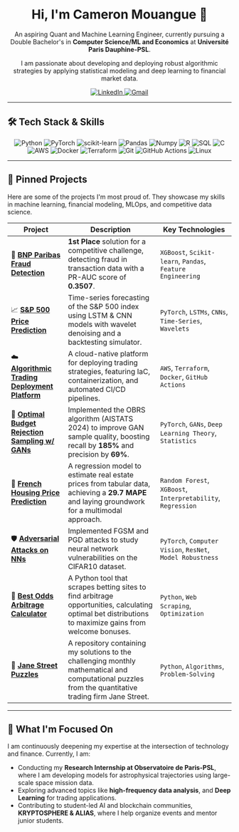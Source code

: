 <div align="center">
  <h1>Hi, I'm Cameron Mouangue 👋</h1>
  <p>
    An aspiring Quant and Machine Learning Engineer, currently pursuing a Double Bachelor's in <strong>Computer Science/ML and Economics</strong> at <strong>Université Paris Dauphine-PSL</strong>.
  </p>
  <p>
    I am passionate about developing and deploying robust algorithmic strategies by applying statistical modeling and deep learning to financial market data.
  </p>

  <p>
    <a href="https://www.linkedin.com/in/CameronMouangue/">
      <img src="https://img.shields.io/badge/LinkedIn-0077B5?style=for-the-badge&logo=linkedin&logoColor=white" alt="LinkedIn"/>
    </a>
    <a href="mailto:cam.mouangue@gmail.com">
      <img src="https://img.shields.io/badge/Gmail-D14836?style=for-the-badge&logo=gmail&logoColor=white" alt="Gmail"/>
    </a>
  </p>
</div>

---

## 🛠️ Tech Stack & Skills

<p align="center">
  <img src="https://img.shields.io/badge/Python-3776AB?style=for-the-badge&logo=python&logoColor=white" alt="Python"/>
  <img src="https://img.shields.io/badge/PyTorch-EE4C2C?style=for-the-badge&logo=pytorch&logoColor=white" alt="PyTorch"/>
  <img src="https://img.shields.io/badge/Scikit--learn-F7931E?style=for-the-badge&logo=scikit-learn&logoColor=white" alt="scikit-learn"/>
  <img src="https://img.shields.io/badge/Pandas-150458?style=for-the-badge&logo=pandas&logoColor=white" alt="Pandas"/>
  <img src="https://img.shields.io/badge/Numpy-013243?style=for-the-badge&logo=numpy&logoColor=white" alt="Numpy"/>
  <img src="https://img.shields.io/badge/R-276DC3?style=for-the-badge&logo=r&logoColor=white" alt="R"/>
  <img src="https://img.shields.io/badge/SQL-4479A1?style=for-the-badge&logo=postgresql&logoColor=white" alt="SQL"/>
  <img src="https://img.shields.io/badge/C-A8B9CC?style=for-the-badge&logo=c&logoColor=black" alt="C"/>
  <br>
  <img src="https://img.shields.io/badge/AWS-232F3E?style=for-the-badge&logo=amazon-aws&logoColor=white" alt="AWS"/>
  <img src="https://img.shields.io/badge/Docker-2496ED?style=for-the-badge&logo=docker&logoColor=white" alt="Docker"/>
  <img src="https://img.shields.io/badge/Terraform-7B42BC?style=for-the-badge&logo=terraform&logoColor=white" alt="Terraform"/>
  <img src="https://img.shields.io/badge/Git-F05032?style=for-the-badge&logo=git&logoColor=white" alt="Git"/>
  <img src="https://img.shields.io/badge/GitHub_Actions-2088FF?style=for-the-badge&logo=github-actions&logoColor=white" alt="GitHub Actions"/>
  <img src="https://img.shields.io/badge/Linux-FCC624?style=for-the-badge&logo=linux&logoColor=black" alt="Linux"/>
</p>

---

## 🚀 Pinned Projects

Here are some of the projects I'm most proud of. They showcase my skills in machine learning, financial modeling, MLOps, and competitive data science.

| Project                                                                | Description                                                                                                                                     | Key Technologies                                                    |
| ---------------------------------------------------------------------- | ----------------------------------------------------------------------------------------------------------------------------------------------- | ------------------------------------------------------------------- |
| 🥇 **[BNP Paribas Fraud Detection][BNP]** | **1st Place** solution for a competitive challenge, detecting fraud in transaction data with a PR-AUC score of **0.3507**.                            | `XGBoost`, `Scikit-learn`, `Pandas`, `Feature Engineering`            |
| 📈 **[S&P 500 Price Prediction][SP500]** | Time-series forecasting of the S&P 500 index using LSTM & CNN models with wavelet denoising and a backtesting simulator.                        | `PyTorch`, `LSTMs`, `CNNs`, `Time-Series`, `Wavelets`                 |
| ☁️ **[Algorithmic Trading Deployment Platform][Deploy]** | A cloud-native platform for deploying trading strategies, featuring IaC, containerization, and automated CI/CD pipelines.                        | `AWS`, `Terraform`, `Docker`, `GitHub Actions`                        |
| 🧠 **[Optimal Budget Rejection Sampling w/ GANs][OBRS]** | Implemented the OBRS algorithm (AISTATS 2024) to improve GAN sample quality, boosting recall by **185%** and precision by **69%**.                      | `PyTorch`, `GANs`, `Deep Learning Theory`, `Statistics`             |
| 🏡 **[French Housing Price Prediction][ENS]** | A regression model to estimate real estate prices from tabular data, achieving a **29.7 MAPE** and laying groundwork for a multimodal approach. | `Random Forest`, `XGBoost`, `Interpretability`, `Regression`        |
| 🛡️ **[Adversarial Attacks on NNs][Adversarial]** | Implemented FGSM and PGD attacks to study neural network vulnerabilities on the CIFAR10 dataset.                                          | `PyTorch`, `Computer Vision`, `ResNet`, `Model Robustness`          |
| 💸 **[Best Odds Arbitrage Calculator][Arbitrage]** | A Python tool that scrapes betting sites to find arbitrage opportunities, calculating optimal bet distributions to maximize gains from welcome bonuses. | `Python`, `Web Scraping`, `Optimization` |
| 🧩 **[Jane Street Puzzles][Puzzles]** | A repository containing my solutions to the challenging monthly mathematical and computational puzzles from the quantitative trading firm Jane Street. | `Python`, `Algorithms`, `Problem-Solving` |


[BNP]: https://github.com/cxmko/BNP-Paribas-Fraud-Detection
[SP500]: https://github.com/cxmko/SP500-Price-Prediction
[Deploy]: https://github.com/cxmko/trading-strategy-deploy
[OBRS]: https://github.com/cxmko/Deep-Learning-Final-Project
[ENS]: https://github.com/cxmko/ENS-House-Price-Prediction
[Adversarial]: https://github.com/cxmko/Adversarial-attacks
[Arbitrage]: https://github.com/cxmko/Best-Odds-Calculator
[Puzzles]: https://github.com/cxmko/Jane-street-puzzles

---

## 🌱 What I'm Focused On

I am continuously deepening my expertise at the intersection of technology and finance. Currently, I am:
-   Conducting my **Research Internship at Observatoire de Paris-PSL**, where I am developing models for astrophysical trajectories using large-scale space mission data. 
-   Exploring advanced topics like **high-frequency data analysis**, and **Deep Learning** for trading applications.
-   Contributing to student-led AI and blockchain communities, **KRYPTOSPHERE & ALIAS**, where I help organize events and mentor junior students. 

<br>



